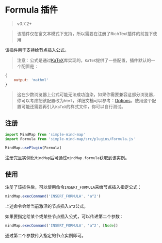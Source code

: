 # Formula 插件

> v0.7.2+

> 该插件仅在富文本模式下支持，所以需要在注册了RichText插件的前提下使用

该插件用于支持给节点插入公式。

> 注意：公式是通过[KaTeX](https://github.com/KaTeX/KaTeX)库实现的，`KaTeX`提供了一些配置，插件默认的一个配置是：

```js
{
    output: 'mathml'
}
```

> 这在少数浏览器上公式可能无法成功渲染，如果你需要兼容这部分浏览器，你可以考虑把该配置改为`html`，详细文档可以参考：[Options](https://katex.org/docs/options)。使用这个配置可能还需要再引入`KaTeX`的样式文件，你可以自行测试。

## 注册

```js
import MindMap from 'simple-mind-map'
import Formula from 'simple-mind-map/src/plugins/Formula.js'

MindMap.usePlugin(Formula)
```

注册完且实例化`MindMap`后可通过`mindMap.formula`获取到该实例。

## 使用

注册了该插件后，可以使用命令`INSERT_FORMULA`来给节点插入指定公式：

```js
mindMap.execCommand('INSERT_FORMULA', 'a^2')
```

上述命令会给当前激活的节点插入`a^2`公式。

如果要指定给某个或某些节点插入公式，可以传递第二个参数：

```js
mindMap.execCommand('INSERT_FORMULA', 'a^2', [Node])
```

通过第二个参数传入指定的节点实例即可。